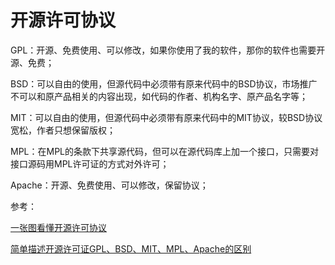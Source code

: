 # 开源许可协议

GPL：开源、免费使用、可以修改，如果你使用了我的软件，那你的软件也需要开源、免费；

BSD：可以自由的使用，但源代码中必须带有原来代码中的BSD协议，市场推广不可以和原产品相关的内容出现，如代码的作者、机构名字、原产品名字等；

MIT：可以自由的使用，但源代码中必须带有原来代码中的MIT协议，较BSD协议宽松，作者只想保留版权；

MPL：在MPL的条款下共享源代码，但可以在源代码库上加一个接口，只需要对接口源码用MPL许可证的方式对外许可；

Apache：开源、免费使用、可以修改，保留协议；

参考：

[一张图看懂开源许可协议](https://blog.csdn.net/testcs_dn/article/details/38496107)

[简单描述开源许可证GPL、BSD、MIT、MPL、Apache的区别](https://blog.csdn.net/rongguoxu/article/details/83023663)
